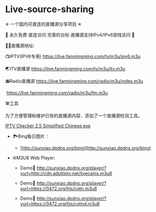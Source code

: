 # Live-source-sharing

✯ 一个国内可直连的直播源分享项目 ✯

🔕 永久免费 直连访问 完善的台标 直播源支持IPv4/IPv6双栈访问 🔕

🤹‍♂️直播源地址:

📺IPTV(IPV6专用) https://live.fanmingming.com/tv/m3u/ipv6.m3u

🌏ITV直播源 https://live.fanmingming.com/tv/m3u/itv.m3u

📻Radio直播源 https://live.fanmingming.com/radio/m3u/index.m3u

​              https://live.fanmingming.com/radio/m3u/fm.m3u

🛠️工具

为了方便管理和维护已有的直播源内容，添加了一个直播源检测工具。

<a href="https://github.com/Benson80/Live-source-sharing/blob/main/IPTV-Checker-2.5-Simplified-Chinese.exe" rel="nofollow">IPTV Checker 2.5 Simplified Chinese.exe</a>

- 🏞️Bing每日图片：

  -  [http://sunxiao.dpdns.org/bing](http://sunxiao.dpdns.org/bing)

- 🌐M3U8 Web Player:

  - Demo🔗 http://sunxiao.dpdns.org/player/?vurl=http://cdn.adultiptv.net/livecams.m3u8

  - Demo🔗 http://sunxiao.dpdns.org/player/?vurl=https://0472.org/hls/cgtn.m3u8
 
  - Demo🔗 http://sunxiao.dpdns.org/player/?vurl=https://0472.org/hls/cgtnd.m3u8
